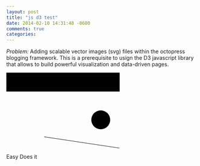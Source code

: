 ```yaml
---
layout: post
title: "js d3 test"
date: 2014-02-10 14:31:48 -0600
comments: true
categories: 
---
```


<script src="http://d3js.org/d3.v2.js"></script> 

*Problem:* Adding scalable vector images (svg) files within the octopress blogging framework. This is a prerequisite to usign the D3 javascript library that allows to build powerful visualization and data-driven pages. 



<svg width="300" height="100">
<rect x="0" y="0" width="500" height="50"/>
</svg>

<svg width="300" height="100">
<circle cx="250" cy="25" r="25"/>
<line x1="100" y1 = "70" x2 ="300" y2 = "100" stroke="black"/>

<text x="250" y="25" font-family="serif" font-size="25" fill="grey"> Easy Does it</text>
</svg>

<script type="text/javascript">

  var data = "assets/data/data.tsv"

  var margin = {top: 40, right: 40, bottom: 40, left: 40},
      width = $('.entry-content').width(),
      height = 300;

  $(window).resize(function() {
    width = $('.entry-content').width();
  });

</script>


<div>
  <style type="text/css">

body {
  font: 10px sans-serif;
}

.axis path,
.axis line {
  fill: none;
  stroke: #000;
  shape-rendering: crispEdges;
}

.area {
  fill: steelblue;
}


  </style>
</div>



<div id='chart-2'></div>


<script type='text/javascript'>
(function() {

  function draw() {

    $('#chart-2').empty();

  var margin = {top: 20, right: 20, bottom: 30, left: 50},
    width = 960 - margin.left - margin.right,
    height = 500 - margin.top - margin.bottom;

var parseDate = d3.time.format("%d-%b-%y").parse;

var x = d3.time.scale()
    .range([0, width]);

var y = d3.scale.linear()
    .range([height, 0]);

var xAxis = d3.svg.axis()
    .scale(x)
    .orient("bottom");

var yAxis = d3.svg.axis()
    .scale(y)
    .orient("left");

var area = d3.svg.area()
    .x(function(d) { return x(d.date); })
    .y0(height)
    .y1(function(d) { return y(d.close); });

var svg = d3.select('#chart-2).append('svg')
    .attr("width", width + margin.left + margin.right)
    .attr("height", height + margin.top + margin.bottom)
  .append("g")
    .attr("transform", "translate(" + margin.left + "," + margin.top + ")");

d3.tsv(data, function(error, data) {
  data.forEach(function(d) {
    d.date = parseDate(d.date);
    d.close = +d.close;
  });

  x.domain(d3.extent(data, function(d) { return d.date; }));
  y.domain([0, d3.max(data, function(d) { return d.close; })]);

  svg.append("path")
      .datum(data)
      .attr("class", "area")
      .attr("d", area);

  svg.append("g")
      .attr("class", "x axis")
      .attr("transform", "translate(0," + height + ")")
      .call(xAxis);

  svg.append("g")
      .attr("class", "y axis")
      .call(yAxis)
    .append("text")
      .attr("transform", "rotate(-90)")
      .attr("y", 6)
      .attr("dy", ".71em")
      .style("text-anchor", "end")
      .text("Price ($)");

  }

  draw();

  $(window).resize(function() {
    draw();
  });

})();
</script>
